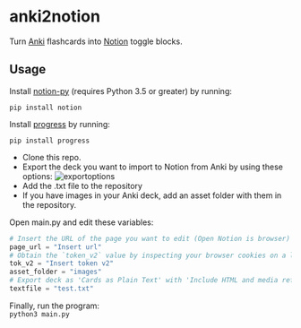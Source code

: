# anki2notion

Turn [Anki](https://apps.ankiweb.net) flashcards into [Notion](https://www.notion.so) toggle blocks.

## Usage

Install [notion-py](https://github.com/jamalex/notion-py) (requires Python 3.5 or greater) by running:

`pip install notion`

Install [progress](https://github.com/verigak/progress) by running:

`pip install progress`

* Clone this repo.
* Export the deck you want to import to Notion from Anki by using these options:
![exportoptions](https://i.imgur.com/StkX2KC.png)
* Add the .txt file to the repository
* If you have images in your Anki deck, add an asset folder with them in the repository.

Open main.py and edit these variables: <br>
```Python
# Insert the URL of the page you want to edit (Open Notion is browser)
page_url = "Insert url"
# Obtain the `token_v2` value by inspecting your browser cookies on a logged-in (non-guest) session on Notion.so
tok_v2 = "Insert token v2"
asset_folder = "images"
# Export deck as 'Cards as Plain Text' with 'Include HTML and media references' ticked
textfile = "test.txt"
```

Finally, run the program: <br>
`python3 main.py`
